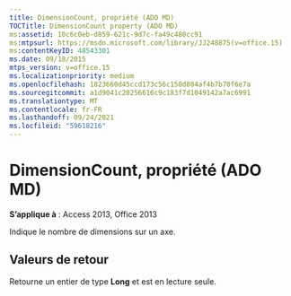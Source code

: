 ```yaml
---
title: DimensionCount, propriété (ADO MD)
TOCTitle: DimensionCount property (ADO MD)
ms:assetid: 10c6c0eb-d859-621c-9d7c-fa49c480cc91
ms:mtpsurl: https://msdn.microsoft.com/library/JJ248875(v=office.15)
ms:contentKeyID: 48543301
ms.date: 09/18/2015
mtps_version: v=office.15
ms.localizationpriority: medium
ms.openlocfilehash: 1823660d45ccd173c56c150d804af4b7b70f6e7a
ms.sourcegitcommit: a1d9041c20256616c9c183f7d1049142a7ac6991
ms.translationtype: MT
ms.contentlocale: fr-FR
ms.lasthandoff: 09/24/2021
ms.locfileid: "59618216"
---
```

# <a name="dimensioncount-property-ado-md"></a>DimensionCount, propriété (ADO MD)


**S’applique à** : Access 2013, Office 2013

Indique le nombre de dimensions sur un axe.

## <a name="return-values"></a>Valeurs de retour

Retourne un entier de type **Long** et est en lecture seule.

